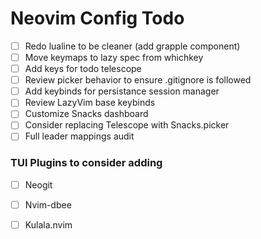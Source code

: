 # Neovim Config Todo

- [ ] Redo lualine to be cleaner (add grapple component)
- [ ] Move keymaps to lazy spec from whichkey
- [ ] Add keys for todo telescope
- [ ] Review picker behavior to ensure .gitignore is followed
- [ ] Add keybinds for persistance session manager
- [ ] Review LazyVim base keybinds
- [ ] Customize Snacks dashboard
- [ ] Consider replacing Telescope with Snacks.picker
- [ ] Full leader mappings audit

### TUI Plugins to consider adding

- [ ] Neogit
- [ ] Nvim-dbee
- [ ] Kulala.nvim

